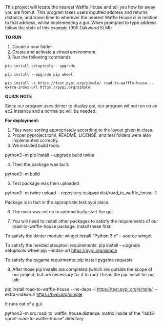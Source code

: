 This project will locate the nearest Waffle House and tell you how far away you are from it.  This program takes users inputted address and returns distance, and travel time to wherever the nearest Waffle House is in relation to that address, whilst implementing a gui.  When prompted to type address follow the style of this example (900 Oakwood St MI)

**TO RUN**
1. Create a new folder
2. Create and activate a virtual environment.
3. Run the following commands

`pip install setuptools --upgrade`

`pip install --upgrade pip wheel`

`pip install -i https://test.pypi.org/simple/ road-to-waffle-house --extra-index-url https://pypi.org/simple`


**QUICK NOTE**

Since our program uses tkinter to display gui, our program wil not run on an ec2 instance and a normal pc will be needed.

**For deployment:**
1. Files were sorting appropriately according to the layout given in class.
2. Proper pyproject.toml, README, LICENSE, and test folders were also implemented correctly.
3. We installed build tools: 

python3 -m pip install --upgrade build twine

4.  Then the package was built: 

python3 -m build

5.  Test package was then uploaded  

python3 -m twine upload --repository testpypi dist/road_to_waffle_house-*.  

Package is in fact in the appropriate test.pypi place.

6.  The main was set up to automatically start the gui.

7. You will need to install other packages to satisfy the requirements of our road-to-waffle-house package.  Install these first:

To satisfy the tkinter module: winget install "Python 3.x" --source winget

To satisfy the needed steuptool requirements: pip install --upgrade setuptools wheel pip --index-url https://pypi.org/simple

To satisfy the pygame requirments: pip install pygame requests

8.  After those pip installs are completed (which are outside the scope of our project, but are necessary for it to run) This is the pip install for our lab: 

pip install road-to-waffle-house --no-deps -i https://test.pypi.org/simple/ --extra-index-url https://pypi.org/simple 

It runs out of a gui.

python3 -m src.road_to_waffle_house.distance_matrix inside of the "lab13-sprint-road-to-waffle-house" directory